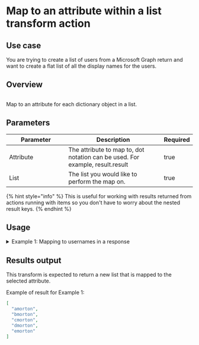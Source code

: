 # Map to an attribute within a list transform action

## Use case

You are trying to create a list of users from a Microsoft Graph return and want to create a flat list of all the display names for the users.

## Overview

<figure><img src="../../../../.gitbook/assets/Screenshot 2025-03-28 at 11.29.02 AM.png" alt=""><figcaption></figcaption></figure>

Map to an attribute for each dictionary object in a list.

## Parameters

<table><thead><tr><th width="217">Parameter</th><th width="417.3333333333333">Description</th><th data-type="checkbox">Required</th></tr></thead><tbody><tr><td>Attribute</td><td>The attribute to map to, dot notation can be used. For example, result.result</td><td>true</td></tr><tr><td>List</td><td>The list you would like to perform the map on.</td><td>true</td></tr></tbody></table>

{% hint style="info" %}
This is useful for working with results returned from actions running with items so you don't have to worry about the nested result keys.
{% endhint %}

## Usage

<details>

<summary>Example 1: Mapping to usernames in a response</summary>

Inputs:

**Attribute:** result.result.data.username

**List:**

```json
[
  {
    "result": {
      "result": {
        "data": {
          "username": "amorton"
        }
      }
    }
  },
  {
    "result": {
      "result": {
        "data": {
          "username": "bmorton"
        }
      }
    }
  },
  {
    "result": {
      "result": {
        "data": {
          "username": "cmorton"
        }
      }
    }
  },
  {
    "result": {
      "result": {
        "data": {
          "username": "dmorton"
        }
      }
    }
  },
  {
    "result": {
      "result": {
        "data": {
          "username": "emorton"
        }
      }
    }
  }
]
```

</details>

## Results output

This transform is expected to return a new list that is mapped to the selected attribute.

Example of result for Example 1:

```json
[
  "amorton",
  "bmorton",
  "cmorton",
  "dmorton",
  "emorton"
]
```
